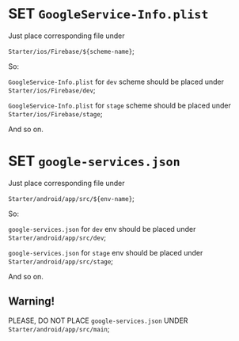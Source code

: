 # SET `GoogleService-Info.plist`

Just place corresponding file under

`Starter/ios/Firebase/${scheme-name}`;

So:

`GoogleService-Info.plist` for `dev` scheme should be placed under `Starter/ios/Firebase/dev`;

`GoogleService-Info.plist` for `stage` scheme should be placed under `Starter/ios/Firebase/stage`;

And so on.

# SET `google-services.json`

Just place corresponding file under

`Starter/android/app/src/${env-name}`;

So:


`google-services.json` for `dev` env should be placed under `Starter/android/app/src/dev`;

`google-services.json` for `stage` env should be placed under `Starter/android/app/src/stage`;

And so on.

## Warning!

PLEASE, DO NOT PLACE `google-services.json` UNDER `Starter/android/app/src/main`;